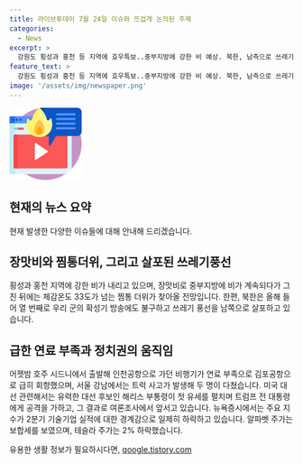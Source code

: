 ```yaml
---
title: 라이브투데이 7월 24일 이슈와 뜨겁게 논의된 주제
categories:
  - News
excerpt: >
  강원도 횡성과 홍천 등 지역에 호우특보..중부지방에 강한 비 예상. 북한, 남측으로 쓰레기풍선 10번째 살포. 김포공항으로 급회항한 호주-인천행 비행기. 해리스 부통령, 트럼프에 우위..첫 유세 공격. 뉴욕증시 3대 지수 하락, 테슬라 2%↓.
feature_text: >
  강원도 횡성과 홍천 등 지역에 호우특보..중부지방에 강한 비 예상. 북한, 남측으로 쓰레기풍선 10번째 살포. 김포공항으로 급회항한 호주-인천행 비행기. 해리스 부통령, 트럼프에 우위..첫 유세 공격. 뉴욕증시 3대 지수 하락, 테슬라 2%↓.
image: '/assets/img/newspaper.png'
---
```


<p><img src="/assets/img/news.png" alt="rentncar 속보" /></p>

<h2 data-ke-size="size26">현재의 뉴스 요약</h2>

<p data-ke-size="size16">현재 발생한 다양한 이슈들에 대해 안내해 드리겠습니다.</p>

<h2 data-ke-size="size26">장맛비와 찜통더위, 그리고 살포된 쓰레기풍선</h2>

<p data-ke-size="size16">횡성과 홍천 지역에 강한 비가 내리고 있으며, 장맛비로 중부지방에 비가 계속되다가 그친 뒤에는 체감온도 33도가 넘는 찜통 더위가 찾아올 전망입니다. 한편, 북한은 올해 들어 열 번째로 우리 군의 확성기 방송에도 불구하고 쓰레기 풍선을 남쪽으로 살포하고 있습니다.</p>

<h2 data-ke-size="size26">급한 연료 부족과 정치권의 움직임</h2>

<p data-ke-size="size16">어젯밤 호주 시드니에서 출발해 인천공항으로 가던 비행기가 연료 부족으로 김포공항으로 급히 회항했으며, 서울 강남에서는 트럭 사고가 발생해 두 명이 다쳤습니다. 미국 대선 관련해서는 유력한 대선 후보인 해리스 부통령이 첫 유세를 펼치며 트럼프 전 대통령에게 공격을 가하고, 그 결과로 여론조사에서 앞서고 있습니다. 뉴욕증시에서는 주요 지수가 2분기 기술기업 실적에 대한 경계감으로 일제히 하락하고 있습니다. 알파벳 주가는 보합세를 보였으며, 테슬라 주가는 2% 하락했습니다.</p>
유용한 생활 정보가 필요하시다면, <a href="https://qoogle.tistory.com" rel="dofollow">qoogle.tistory.com</a>


